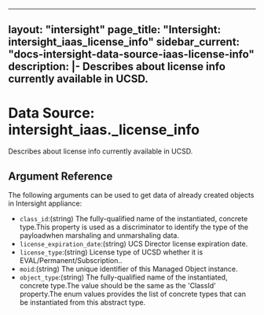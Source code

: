 
---
layout: "intersight"
page_title: "Intersight: intersight_iaas_license_info"
sidebar_current: "docs-intersight-data-source-iaas-license-info"
description: |-
Describes about license info currently available in UCSD.
---

# Data Source: intersight_iaas._license_info
Describes about license info currently available in UCSD.
## Argument Reference
The following arguments can be used to get data of already created objects in Intersight appliance:
* `class_id`:(string) The fully-qualified name of the instantiated, concrete type.This property is used as a discriminator to identify the type of the payloadwhen marshaling and unmarshaling data. 
* `license_expiration_date`:(string) UCS Director license expiration date. 
* `license_type`:(string) License type of UCSD whether it is EVAL/Permanent/Subscription.. 
* `moid`:(string) The unique identifier of this Managed Object instance. 
* `object_type`:(string) The fully-qualified name of the instantiated, concrete type.The value should be the same as the 'ClassId' property.The enum values provides the list of concrete types that can be instantiated from this abstract type. 
